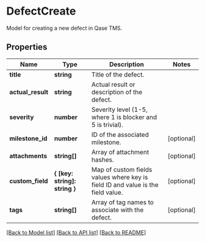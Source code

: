 # DefectCreate

Model for creating a new defect in Qase TMS.

## Properties

Name | Type | Description | Notes
------------ | ------------- | ------------- | -------------
**title** | **string** | Title of the defect. |
**actual_result** | **string** | Actual result or description of the defect. |
**severity** | **number** | Severity level (1-5, where 1 is blocker and 5 is trivial). |
**milestone_id** | **number** | ID of the associated milestone. | [optional]
**attachments** | **string[]** | Array of attachment hashes. | [optional]
**custom_field** | **{ [key: string]: string }** | Map of custom fields values where key is field ID and value is the field value. | [optional]
**tags** | **string[]** | Array of tag names to associate with the defect. | [optional]

[[Back to Model list]](../README.md#documentation-for-models) [[Back to API list]](../README.md#documentation-for-api-endpoints) [[Back to README]](../README.md)
